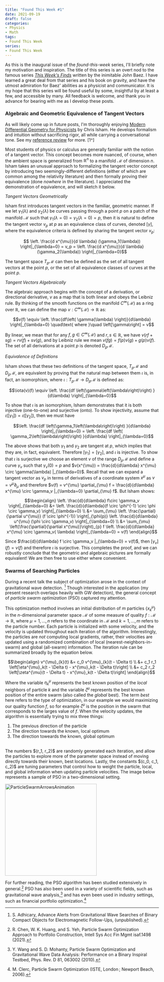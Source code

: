 ```yaml
---
title: "Found This Week #1"
date: 2021-09-19
draft: false
categories:
- Physics
- Math
tags:
- Found This Week
series:
- Found This Week
---
```


As this is the inaugural issue of the _found-this-week_ series, I'll briefly note my motivation and inspiration. The
title of this series is an overt nod to the famous series [_This Week's Finds_](https://math.ucr.edu/home/baez/TWF.html)
written by the inimitable John Baez. I have learned a great deal from that series and his book on gravity, and have the
utmost admiration for Baez' abilities as a physicist and communicator. It is my hope that this series will be found
useful by some, insightful by at least a few, and accessible by many. All feedback is welcome, and thank you in advance
for bearing with me as I develop these posts.

### Algebraic and Geometric Equivalence of Tangent Vectors

As will likely come up in future posts, I'm thoroughly enjoying
[Modern Differential Geometry for Physicists](https://amzn.to/39jLEEN) by Chris Isham. He develops formalism and
intuition without sacrificing rigor, all while carrying a conversational tone. See my
[reference review](/texts-physics/#isham-modern-differential-geometry-for-physicists-i) for more.
[1^]

Most students of physics or calculus are generally familiar with the notion of a tangent vector. This concept becomes
more nuanced, of course, when the ambient space is generalized from $\mathbb{R}^n$ to a manifold $\mathcal{M}$ of
dimension $n$. Isham takes an unusual approach to formalizing the tangent vector concept by introducing two
seemingly-different definitions (either of which are common among the relativity literature) and then formally proving
their equivalence (done _nowhere_ in the literature). I appreciated the demonstration of equivalence, and will sketch it
below.

_Tangent Vectors Geometrically_

Isham first introduces tangent vectors in the familiar, geometric manner. If we let $\gamma_1(\lambda)$ and $\gamma_2(
\lambda)$ be curves passing through a point $p$ on a patch of the manifold $\mathcal{M}$ such that $\gamma_1(\lambda=0)
= \gamma_2(\lambda=0) = p$, then it is natural to define the tangent vector $v_p$ at $p$ as an equivalence class of
curves, denoted $\left[\gamma\right]$, where the equivalence criteria is defined by sharing the tangent vector $v_p$:

$$ \left. \frac{d x^{\mu}}{d \lambda} (\gamma_1(\lambda)) \right|_{\lambda=0} = v_p = \left. \frac{d x^{\mu}}{d \lambda}
(\gamma_2(\lambda)) \right|_{\lambda=0}$$

The tangent space $T_p \mathcal{M}$ can then be defined as the set of all tangent vectors at the point $p$, or the set
of all equivalence classes of curves at the point $p$.

_Tangent Vectors Algebraically_

The algebraic approach begins with the concept of a derivation, or directional derivative, $v$ as a map that is both
linear and obeys the Leibniz rule. By thinking of the smooth functions on the manifold $C^{\infty}(\mathcal{M})$ as a
ring over $\mathbb{R}$, we can define the map $v: C^{\infty}(\mathcal{M}) \to \mathbb{R}$ as:

$$v(f) \equiv \left. \frac{df\left( \gamma(\lambda) \right)}{d\lambda} \right|_{\lambda=0} \quad\text{ where }\quad
\left[\gamma\right] = v$$

By linear, we mean that for any $f, g \in C^{\infty}(\mathcal{M})$ and $r, s \in \mathbb{R}$, we have $v(rf + sg) = rv(
f) + sv(g)$, and by Leibniz rule we mean $v(fg) = f(p)v(g) + g(p)v(f)$. The set of all derivations at a point $p$ is 
denoted $D_p \mathcal{M}$.

_Equivalence of Definitions_

Isham shows that these two definitions of the tangent space, $T_p \mathcal{M}$ and $D_p \mathcal{M}$, are equivalent by
proving that the natural map between them $\iota$ is, in fact, an isomorphism, where $\iota: T_p\mathcal{M} \to
D_p\mathcal{M}$ is defined as:

$$\iota(v)(f) \equiv \left. \frac{df \left(\gamma\left(\lambda\right)\right) }{d\lambda} \right|_{\lambda=0}$$

To show that $\iota$ is an isomorphism, Isham demonstrates that it is both injective (one-to-one) and surjective (onto).
To show injectivity, assume that $\iota(\left[\gamma_1\right]) = \iota(\left[\gamma_2\right])$, then we must have

$$\left. \frac{df \left(\gamma_1\left(\lambda\right)\right) }{d\lambda} \right|_{\lambda=0} = \left. \frac{df \left(
\gamma_2\left(\lambda\right)\right) }{d\lambda} \right|_{\lambda=0}$$

The above shows that both $\gamma_1$ and $\gamma_2$ are tangent at $p$, which implies that they are, in fact,
equivalent. Therefore $\left[\gamma_1\right] = \left[\gamma_2\right]$, and $\iota$ is injective. To show that $\iota$ is
surjective we choose an element $v$ of the range $D_p\mathcal{M}$ and define a curve $\gamma_v$ such that $\gamma_v(0) =
p$ and $v(x^{\mu}) = \frac{d}{d\lambda} x^{\mu} \circ \gamma(\lambda) |_{\lambda=0}$. Recall that we can expand a
tangent vector as $v_p$ in terms of derivatives of a coordinate system $x^{\mu}$ as $v = v^{\mu}\partial_{\mu}$ and
therefore $v(f) = v^{\mu} \partial_{\mu} f = \frac{d}{d\lambda} x^{\mu} \circ \gamma_v |_{\lambda=0} \partial_{\mu} f$.
But Isham shows:

$$\begin{align} \left. \frac{d}{d\lambda} f\circ \gamma_v \right|_{\lambda=0} &= \left. \frac{d}{d\lambda}(f \circ
\phi^{-1} \circ \phi \circ \gamma_v) \right|_{\lambda=0} \\ &= \sum_{\mu} \left. \frac{\partial}{\partial u^{\mu}} (f
\circ \phi^{-1}) \right|_{\phi(p)} \left. \frac{d}{d\lambda} u^{\mu} (\phi \circ \gamma_v) \right|_{\lambda=0} \\ &=
\sum_{\mu} \left(\frac{\partial}{\partial x^{\mu}}\right)_{p} f \left. \frac{d}{d\lambda} x^{\mu} \circ \gamma_v(
\lambda) \right|_{\lambda=0} = v(f)
\end{align}$$

Since $\frac{d}{d\lambda} f \circ \gamma_v |_{\lambda=0} = v(f)$, then $\left[\gamma_v\right](f) = v(f)$ and therefore
$\iota$ is surjective. This completes the proof, and we can robustly conclude that the geometric and algebraic pictures
are formally equivalent! We are then free to use either where convenient. 

### Swarms of Searching Particles

During a recent talk the subject of optimization arose in the context of 
gravitational wave detection. [^5] Though interested in the application (my present research overlaps heavily with GW
detection), the general concept of _particle swarm optimization_ (PSO) captured my attention. 

This optimization method involves an initial distribution of $m$ particles $\{x^{\mu}_{k}\}$ in the $n$-dimensional 
parameter space $\mathcal{M}$ of some measure of quality $f: \mathcal{M} \to \mathbb{R}$, where 
$\mu = 1, \dots, n$ refers to the coordinate in $\mathcal{M}$ and $k = 1, \dots, m$ refers to the 
particle number. Each particle is initialized with some velocity, and the velocity is updated throughout each iteration
of the algorithm. Interestingly, the particles are *not* computing local gradients, rather, their velocities are updated
using a randomized combination of local (nearest-neighbors-in-swarm) and global (all-swarm) information. The iteration 
rule can be summarized broadly by the equation below. 

$$\begin{align}
v^{\mu}_{k}(t) &= c_0 v^{\mu}_{k}(t - \Delta t) \\
&+ c_1 r_1 \left[\eta^{\mu}_k(t - \Delta t) - x^{\mu}_k(t - \Delta t)\right] \\
&+ c_2 r_2 \left[\zeta^{\mu}(t - \Delta t) - x^{\mu}_k(t - \Delta t)\right]   
\end{align}$$

Where the variable $\eta^{\mu}_k$ represents the best known position of the *local* neighbors of particle $k$ and the 
variable $\zeta^{\mu}$ represents the best known position of the entire swarm (also called the *global* best). The term
*best* here refers to the type of optimization, in our example we would maximizing our quality function $f$, so for 
example $\zeta^{\mu}$ is the position in the swarm that corresponds to the larges value of $f$. When the velocity updates, 
the algorithm is essentially trying to mix three things:

1. The previous direction of the particle
1. The direction towards the known, local optimum
1. The direction toweards the known, global optimum

<br>
The numbers $(r_1, r_2)$ are randomly generated each iteration, and allow the particles to explore more of the parameter
space instead of moving directly towards their known, best locations. Lastly, the constants $(c_0, c_1, c_2)$ are tuning 
parameters that control how to weight the particle, local, and global information when updating particle velocities. The
image below represents a sample of PSO in a two-dimensional setting.

<a title="Ephramac, CC BY-SA 4.0 &lt;https://creativecommons.org/licenses/by-sa/4.0&gt;, via Wikimedia Commons" 
href="https://commons.wikimedia.org/wiki/File:ParticleSwarmArrowsAnimation.gif">
<img class="jwk-image" width="300" alt="ParticleSwarmArrowsAnimation" 
    src="https://upload.wikimedia.org/wikipedia/commons/e/ec/ParticleSwarmArrowsAnimation.gif">
</a>

For further reading, the PSO algorithm has been studied extensively in general.[^2] PSO
has also been used in a variety of scientific fields, such as gravitational wave analysis,[^3]
and has even been used in industry settings, such as financial portfolio optimization.[^4]

[^1]: C. J. Isham, Modern Differential Geometry for Physicists, 2nd ed (World Scientific, Singapore ; River Edge, N.J, 1999).
[^2]: R. Chen, W. K. Huang, and S. Yeh, Particle Swarm Optimization Approach to Portfolio Construction, Intell Sys Acc Fin Mgmt isaf.1498 (2021).
[^3]: Y. Wang and S. D. Mohanty, Particle Swarm Optimization and Gravitational Wave Data Analysis: Performance on a Binary Inspiral Testbed, Phys. Rev. D 81, 063002 (2010).
[^4]: M. Clerc, Particle Swarm Optimization (ISTE, London ; Newport Beach, 2006).
[^5]: S. Adhicary, Advance Alerts from Gravitational Wave Searches of Binary Compact Objects for Electromagnetic Follow-Ups, (unpublished).


